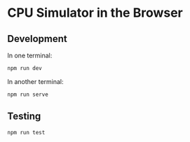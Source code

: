 # CPU Simulator in the Browser

## Development

In one terminal:

```bash
npm run dev
```

In another terminal:

```bash
npm run serve
```

## Testing

```bash
npm run test
```